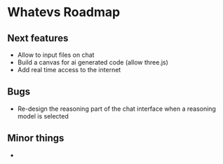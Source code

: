 # Whatevs Roadmap

## Next features

- Allow to input files on chat
- Build a canvas for ai generated code (allow three.js)
- Add real time access to the internet

## Bugs

- Re-design the reasoning part of the chat interface when a reasoning model is selected

## Minor things

-
